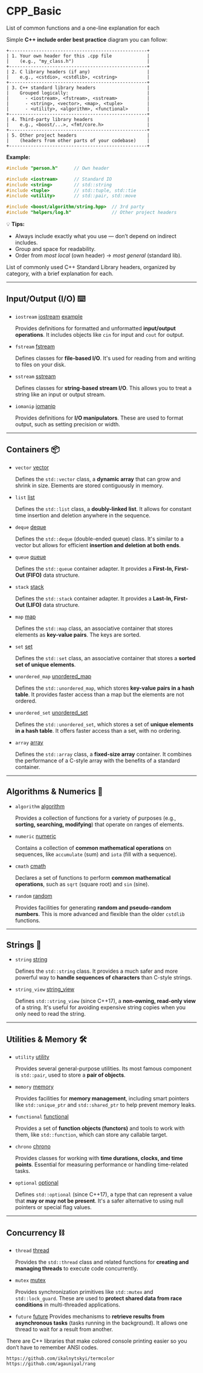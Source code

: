 # CPP_Basic
List of common functions and a one-line explanation for each



Simple **C++ include order best practice** diagram you can follow:

```
+---------------------------------------------------+
| 1. Your own header for this .cpp file             |
|    (e.g., "my_class.h")                           |
+---------------------------------------------------+
| 2. C library headers (if any)                     |
|    e.g., <cstdio>, <cstdlib>, <cstring>           |
+---------------------------------------------------+
| 3. C++ standard library headers                   |
|    Grouped logically:                             |
|      - <iostream>, <fstream>, <sstream>           |
|      - <string>, <vector>, <map>, <tuple>         |
|      - <utility>, <algorithm>, <functional>       |
+---------------------------------------------------+
| 4. Third-party library headers                    |
|    e.g., <boost/...>, <fmt/core.h>                |
+---------------------------------------------------+
| 5. Other project headers                          |
|    (headers from other parts of your codebase)    |
+---------------------------------------------------+
```

**Example:**

```cpp
#include "person.h"      // Own header

#include <iostream>      // Standard IO
#include <string>        // std::string
#include <tuple>         // std::tuple, std::tie
#include <utility>       // std::pair, std::move

#include <boost/algorithm/string.hpp>  // 3rd party
#include "helpers/log.h"               // Other project headers
```

💡 **Tips:**

* Always include exactly what you use — don’t depend on indirect includes.
* Group and space for readability.
* Order from *most local* (own header) → *most general* (standard lib).




List of commonly used C++ Standard Library headers, organized by category, with a brief explanation for each.

***

## Input/Output (I/O) ⌨️

* `iostream` [iostream](iostream/iostream.md) [example](iostream/iostream.cpp)

    Provides definitions for formatted and unformatted **input/output operations**. It includes objects like `cin` for input and `cout` for output.
* `fstream` [fstream](fstream/fstream.md)

    Defines classes for **file-based I/O**. It's used for reading from and writing to files on your disk.
* `sstream` [sstream](sstream/sstream.md)

    Defines classes for **string-based stream I/O**. This allows you to treat a string like an input or output stream.
* `iomanip` [iomanip](iomanip/iomanip.md)

    Provides definitions for **I/O manipulators**. These are used to format output, such as setting precision or width.

***

## Containers 📦

* `vector` [vector](vector/vector.md)

    Defines the `std::vector` class, a **dynamic array** that can grow and shrink in size. Elements are stored contiguously in memory.

* `list` [list](list/list.md)

    Defines the `std::list` class, a **doubly-linked list**. It allows for constant time insertion and deletion anywhere in the sequence.

* `deque` [deque](deque/deque.md)

    Defines the `std::deque` (double-ended queue) class. It's similar to a vector but allows for efficient **insertion and deletion at both ends**.

* `queue` [queue](queue/queue.md)

    Defines the `std::queue` container adapter. It provides a **First-In, First-Out (FIFO)** data structure.

* `stack` [stack](stack/stack.md)

    Defines the `std::stack` container adapter. It provides a **Last-In, First-Out (LIFO)** data structure.

* `map` [map](map/map.md)

    Defines the `std::map` class, an associative container that stores elements as **key-value pairs**. The keys are sorted.

* `set` [set](set/set.md)

    Defines the `std::set` class, an associative container that stores a **sorted set of unique elements**.

* `unordered_map` [unordered_map](unordered_map/unordered_map.md)

    Defines the `std::unordered_map`, which stores **key-value pairs in a hash table**. It provides faster access than a map but the elements are not ordered.

* `unordered_set` [unordered_set](unordered_set/unordered_set.md)

    Defines the `std::unordered_set`, which stores a set of **unique elements in a hash table**. It offers faster access than a set, with no ordering.

* `array` [array](array/array.md)

    Defines the `std::array` class, a **fixed-size array** container. It combines the performance of a C-style array with the benefits of a standard container.

***

## Algorithms & Numerics 🧮

* `algorithm` [algorithm](algorithm/algorithm.md)

    Provides a collection of functions for a variety of purposes (e.g., **sorting, searching, modifying**) that operate on ranges of elements.

* `numeric` [numeric](numeric/numeric.md)

    Contains a collection of **common mathematical operations** on sequences, like `accumulate` (sum) and `iota` (fill with a sequence).

* `cmath` [cmath](cmath/cmath.md)

    Declares a set of functions to perform **common mathematical operations**, such as `sqrt` (square root) and `sin` (sine).

* `random` [random](random/random.md)

    Provides facilities for generating **random and pseudo-random numbers**. This is more advanced and flexible than the older `cstdlib` functions.

***

## Strings 📝

* `string` [string](string/string.md)

    Defines the `std::string` class. It provides a much safer and more powerful way to **handle sequences of characters** than C-style strings.

* `string_view` [string_view](string_view/string_view.md)

    Defines `std::string_view` (since C++17), a **non-owning, read-only view** of a string. It's useful for avoiding expensive string copies when you only need to read the string.

***

## Utilities & Memory 🛠️

* `utility` [utility](utility/utility.md)

    Provides several general-purpose utilities. Its most famous component is `std::pair`, used to store a **pair of objects**.

* `memory` [memory](memory/memory.md)

    Provides facilities for **memory management**, including smart pointers like `std::unique_ptr` and `std::shared_ptr` to help prevent memory leaks.

* `functional` [functional](functional/functional.md)

    Provides a set of **function objects (functors)** and tools to work with them, like `std::function`, which can store any callable target.

* `chrono` [chrono](chrono/chrono.md)

    Provides classes for working with **time durations, clocks, and time points**. Essential for measuring performance or handling time-related tasks.

* `optional` [optional](optional/optional.md)

    Defines `std::optional` (since C++17), a type that can represent a value that **may or may not be present**. It's a safer alternative to using null pointers or special flag values.

***

## Concurrency ⛓️

* `thread` [thread](thread/thread.md)

    Provides the `std::thread` class and related functions for **creating and managing threads** to execute code concurrently.

* `mutex` [mutex](mutex/mutex.md)

    Provides synchronization primitives like `std::mutex` and `std::lock_guard`. These are used to **protect shared data from race conditions** in multi-threaded applications.
    
* `future` [future](future/future.md)
    Provides mechanisms to **retrieve results from asynchronous tasks** (tasks running in the background). It allows one thread to wait for a result from another.




There are C++ libraries that make colored console printing easier so you don’t have to remember ANSI codes.

```
https://github.com/ikalnytskyi/termcolor
https://github.com/agauniyal/rang
```





